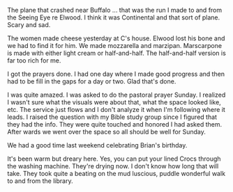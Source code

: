 <html><body><p>The plane that crashed near Buffalo ... that was the run I made to and from the Seeing Eye re Elwood. I think it was Continental and that sort of plane. Scary and sad.</p><p>The women made cheese yesterday at C's house. Elwood lost his bone and we had to find it for him. We made mozzarella and marzipan. Marscarpone is made with either light cream or half-and-half. The half-and-half version is far too rich for me.</p><p>I got the prayers done. I had one day where I made good progress and then had to be fill in the gaps for a day or two. Glad that's done.</p><p>I was quite amazed. I was asked to do the pastoral prayer Sunday. I realized I wasn't sure what the visuals were about that, what the space looked like, etc. The service just flows and I don't analyze it when I'm following where it leads. I raised the question with my Bible study group since I figured that they had the info. They were quite touched and honored I had asked them. After wards we went over the space so all should be well for Sunday.</p><p>We had a good time last weekend celebrating Brian's birthday.</p><p>It's been warm but dreary here. Yes, you can put your lined Crocs through the washing machine. They're drying now. I don't know how long that will take. They took quite a beating on the mud luscious, puddle wonderful walk to and from the library.</p><br></body></html>